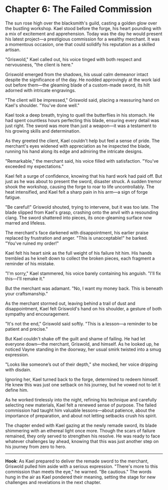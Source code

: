 # Chapter 6: The Failed Commission

The sun rose high over the blacksmith's guild, casting a golden glow over the bustling workshop. Kael stood before the
forge, his heart pounding with a mix of excitement and apprehension. Today was the day he would present his latest
project—a prestigious commission for a wealthy merchant. It was a momentous occasion, one that could solidify his
reputation as a skilled artisan.

"Griswold," Kael called out, his voice tinged with both respect and nervousness, "the client is here."

Griswold emerged from the shadows, his usual calm demeanor intact despite the significance of the day. He nodded
approvingly at the work laid out before them—the gleaming blade of a custom-made sword, its hilt adorned with intricate
engravings.

"The client will be impressed," Griswold said, placing a reassuring hand on Kael's shoulder. "You've done well."

Kael took a deep breath, trying to quell the butterflies in his stomach. He had spent countless hours perfecting this
blade, ensuring every detail was just right. The sword was more than just a weapon—it was a testament to his growing
skills and determination.

As they greeted the client, Kael couldn't help but feel a sense of pride. The merchant's eyes widened with appreciation
as he inspected the blade, running his hand along its edge and admiring the intricate designs.

"Remarkable," the merchant said, his voice filled with satisfaction. "You've exceeded my expectations."

Kael felt a surge of confidence, knowing that his hard work had paid off. But just as he was about to present the sword,
disaster struck. A sudden tremor shook the workshop, causing the forge to roar to life uncontrollably. The heat
intensified, and Kael felt a sharp pain in his arm—a sign of forge fatigue.

"Be careful!" Griswold shouted, trying to intervene, but it was too late. The blade slipped from Kael's grasp, crashing
onto the anvil with a resounding clang. The sword shattered into pieces, its once-gleaming surface now marred and
lifeless.

The merchant's face darkened with disappointment, his earlier praise replaced by frustration and anger. "This is
unacceptable!" he barked. "You've ruined my order!"

Kael felt his heart sink as the full weight of his failure hit him. His hands trembled as he knelt down to collect the
broken pieces, each fragment a reminder of his mistake.

"I'm sorry," Kael stammered, his voice barely containing his anguish. "I'll fix this—I'll remake it."

But the merchant was adamant. "No, I want my money back. This is beneath your craftsmanship."

As the merchant stormed out, leaving behind a trail of dust and disappointment, Kael felt Griswold's hand on his
shoulder, a gesture of both sympathy and encouragement.

"It's not the end," Griswold said softly. "This is a lesson—a reminder to be patient and precise."

But Kael couldn't shake off the guilt and shame of failing. He had let everyone down—the merchant, Griswold, and
himself. As he looked up, he noticed Vayne standing in the doorway, her usual smirk twisted into a smug expression.

"Looks like someone’s out of their depth," she mocked, her voice dripping with disdain.

Ignoring her, Kael turned back to the forge, determined to redeem himself. He knew this was just one setback on his
journey, but he vowed not to let it define him.

As he worked tirelessly into the night, refining his technique and carefully selecting new materials, Kael felt a
renewed sense of purpose. The failed commission had taught him valuable lessons—about patience, about the importance of
preparation, and about not letting setbacks crush his spirit.

The chapter ended with Kael gazing at the newly remade sword, its blade shimmering with an ethereal light once more.
Though the scars of failure remained, they only served to strengthen his resolve. He was ready to face whatever
challenges lay ahead, knowing that this was just another step on his journey from zero to hero.

---

**Hook**: As Kael prepared to deliver the remade sword to the merchant, Griswold pulled him aside with a serious
expression. "There's more to this commission than meets the eye," he warned. "Be cautious." The words hung in the air as
Kael pondered their meaning, setting the stage for new challenges and revelations in the next chapter.